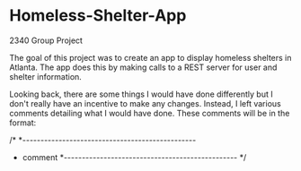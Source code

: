 # Homeless-Shelter-App
2340 Group Project

The goal of this project was to create an app to display homeless shelters in Atlanta.
The app does this by making calls to a REST server for user and shelter information.

Looking back, there are some things I would have done differently but I don't really have an incentive to make any changes.
Instead, I left various comments detailing what I would have done.
These comments will be in the format:

/*
 *------------------------------------------------
 * comment
 *------------------------------------------------
 */
